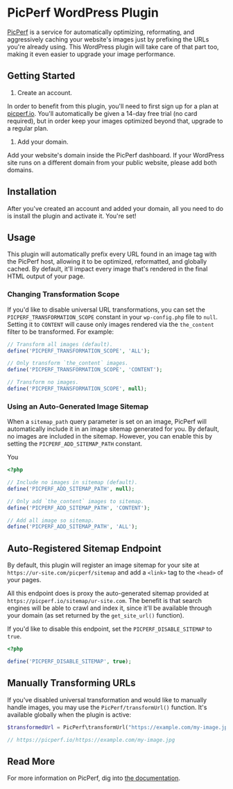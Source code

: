 # PicPerf WordPress Plugin

[PicPerf](http://picperf.io) is a service for automatically optimizing, reformating, and aggressively caching your website's images just by prefixing the URLs you're already using. This WordPress plugin will take care of that part too, making it even easier to upgrade your image performance.

## Getting Started

1. Create an account.

In order to benefit from this plugin, you'll need to first sign up for a plan at [picperf.io](https://picperf.io). You'll automatically be given a 14-day free trial (no card required), but in order keep your images optimized beyond that, upgrade to a regular plan.

1. Add your domain.

Add your website's domain inside the PicPerf dashboard. If your WordPress site runs on a different domain from your public website, please add both domains.

## Installation

After you've created an account and added your domain, all you need to do is install the plugin and activate it. You're set!

## Usage

This plugin will automatically prefix every URL found in an image tag with the PicPerf host, allowing it to be optimized, reformatted, and globally cached. By default, it'll impact every image that's rendered in the final HTML output of your page.

### Changing Transformation Scope

If you'd like to disable universal URL transformations, you can set the `PICPERF_TRANSFORMATION_SCOPE` constant in your `wp-config.php` file to `null`. Setting it to `CONTENT` will cause only images rendered via the `the_content` filter to be transformed. For example:

```php
// Transform all images (default).
define('PICPERF_TRANSFORMATION_SCOPE', 'ALL');

// Only transform `the_content` images.
define('PICPERF_TRANSFORMATION_SCOPE', 'CONTENT');

// Transform no images.
define('PICPERF_TRANSFORMATION_SCOPE', null);
```

### Using an Auto-Generated Image Sitemap

When a `sitemap_path` query parameter is set on an image, PicPerf will automatically include it in an image sitemap generated for you. By default, no images are included in the sitemap. However, you can enable this by setting the `PICPERF_ADD_SITEMAP_PATH` constant.

You

```php
<?php

// Include no images in sitemap (default).
define('PICPERF_ADD_SITEMAP_PATH', null);

// Only add `the_content` images to sitemap.
define('PICPERF_ADD_SITEMAP_PATH', 'CONTENT');

// Add all image so sitemap.
define('PICPERF_ADD_SITEMAP_PATH', 'ALL');
```

## Auto-Registered Sitemap Endpoint

By default, this plugin will register an image sitemap for your site at `https://ur-site.com/picperf/sitemap` and add a `<link>` tag to the `<head>` of your pages.

All this endpoint does is proxy the auto-generated sitemap provided at `https://picperf.io/sitemap/ur-site.com`. The benefit is that search engines will be able to crawl and index it, since it'll be available through your domain (as set returned by the `get_site_url()` function).

If you'd like to disable this endpoint, set the `PICPERF_DISABLE_SITEMAP` to `true`.

```php
<?php

define('PICPERF_DISABLE_SITEMAP', true);
```

## Manually Transforming URLs

If you've disabled universal transformation and would like to manually handle images, you may use the `PicPerf/transformUrl()` function. It's available globally when the plugin is active:

```php
$transformedUrl = PicPerf\transformUrl("https://example.com/my-image.jpg");

// https://picperf.io/https://example.com/my-image.jpg
```

## Read More

For more information on PicPerf, dig into [the documentation](http://picperf.io/docs).

